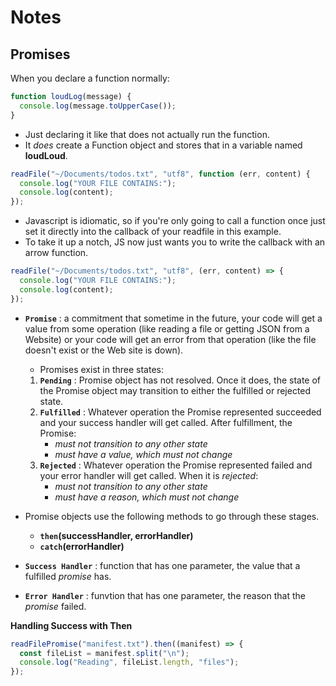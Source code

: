 # **Notes**

## **Promises**

When you declare a function normally:

```js
function loudLog(message) {
  console.log(message.toUpperCase());
}
```

- Just declaring it like that does not actually run the function.
- It _does_ create a Function object and stores that in a variable named **loudLoud**.

```js
readFile("~/Documents/todos.txt", "utf8", function (err, content) {
  console.log("YOUR FILE CONTAINS:");
  console.log(content);
});
```

- Javascript is idiomatic, so if you're only going to call a function once just set it directly into the callback of your readfile in this example.
- To take it up a notch, JS now just wants you to write the callback with an arrow function.

```js
readFile("~/Documents/todos.txt", "utf8", (err, content) => {
  console.log("YOUR FILE CONTAINS:");
  console.log(content);
});
```

- **`Promise`** : a commitment that sometime in the future, your code will get a value from some operation (like reading a file or getting JSON from a Website) or your code will get an error from that operation (like the file doesn't exist or the Web site is down).

  - Promises exist in three states:

  1. **`Pending`** : Promise object has not resolved. Once it does, the state of the Promise object may transition to either the fulfilled or rejected state.
  2. **`Fulfilled`** : Whatever operation the Promise represented succeeded and your success handler will get called. After fulfillment, the Promise:
     - _must not transition to any other state_
     - _must have a value, which must not change_
  3. **`Rejected`** : Whatever operation the Promise represented failed and your error handler will get called. When it is _rejected_:
     - _must not transition to any other state_
     - _must have a reason, which must not change_

- Promise objects use the following methods to go through these stages.
  - **`then`(successHandler, errorHandler)**
  - **`catch`(errorHandler)**

* **`Success Handler`** : function that has one parameter, the value that a fulfilled _promise_ has.

* **`Error Handler`** : funvtion that has one parameter, the reason that the _promise_ failed.

**Handling Success with Then**

```js
readFilePromise("manifest.txt").then((manifest) => {
  const fileList = manifest.split("\n");
  console.log("Reading", fileList.length, "files");
});
```
